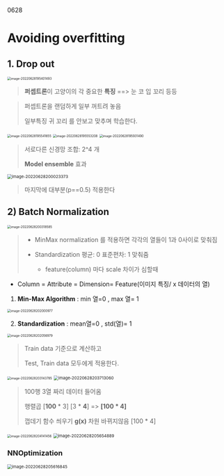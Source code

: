 0628



# Avoiding overfitting



## 1. Drop out

<img src="/Users/krc/Library/Application Support/typora-user-images/image-20220628195401493.png" alt="image-20220628195401493" style="zoom:50%;" />

> **퍼셉트론**이 고양이의 각 중요한 **특징** ==> 눈 코 입 꼬리 등등

> 퍼셉트론을 랜덤하게 일부 꺼트려 놓음
>
> 일부특징 귀 꼬리 를 안보고 맞추며 학습한다.



<img src="/Users/krc/Library/Application Support/typora-user-images/image-20220628195541655.png" alt="image-20220628195541655" style="zoom:50%;" />

<img src="/Users/krc/Library/Application Support/typora-user-images/image-20220628195553208.png" alt="image-20220628195553208" style="zoom:50%;" />





<img src="/Users/krc/Library/Application Support/typora-user-images/image-20220628195931490.png" alt="image-20220628195931490" style="zoom:50%;" />

> 서로다른 신경망 조합: 2^4 개
>
> **Model ensemble** 효과



<img src="/Users/krc/Library/Application Support/typora-user-images/image-20220628200023373.png" alt="image-20220628200023373" style="zoom: 67%;" />

> 마지막에 대부분(p==0.5) 적용한다





## 2) Batch Normalization

<img src="/Users/krc/Library/Application Support/typora-user-images/image-20220628200318585.png" alt="image-20220628200318585" style="zoom:50%;" />

> - MinMax normalization 를 적용하면 각각의 열들이 1과 0사이로 맞춰짐
>
> - Standardization 평균: 0 표준편차: 1 맞춰줌
>   - feature(column) 마다 scale 차이가 심할때 



- Column = Attribute = Dimension= Feature(이미지 특징/ x 데이터의 열)



1. **Min-Max Algorithm** : min 열=0 , max 열= 1

<img src="/Users/krc/Library/Application Support/typora-user-images/image-20220628202000977.png" alt="image-20220628202000977" style="zoom:50%;" />

2. **Standardization** : mean열=0 , std(열)= 1

<img src="/Users/krc/Library/Application Support/typora-user-images/image-20220628202056979.png" alt="image-20220628202056979" style="zoom:50%;" />



> Train data 기준으로 계산하고
>
> Test, Train data 모두에게 적용한다. 



<img src="/Users/krc/Library/Application Support/typora-user-images/image-20220628203143785.png" alt="image-20220628203143785" style="zoom:50%;" />



<img src="/Users/krc/Library/Application Support/typora-user-images/image-20220628203713060.png" alt="image-20220628203713060" style="zoom: 67%;" />

> 100행 3열 짜리 데이터 들어옴
>
> 행렬곱 [**100** * 3]  [3 * **4**] => **[100 * 4]** 
>
>  껍데기 함수 씌우기 **g(x)** 차원 바뀌지않음 [100 * 4]



<img src="/Users/krc/Library/Application Support/typora-user-images/image-20220628204141456.png" alt="image-20220628204141456" style="zoom:50%;" />

<img src="/Users/krc/Library/Application Support/typora-user-images/image-20220628205654889.png" alt="image-20220628205654889" style="zoom: 67%;" />



### NNOptimization 

<img src="/Users/krc/Library/Application Support/typora-user-images/image-20220628205616845.png" alt="image-20220628205616845" style="zoom: 67%;" />